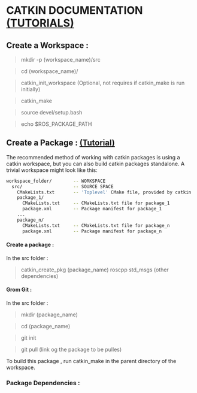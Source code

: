 # CATKIN DOCUMENTATION [(TUTORIALS)](http://wiki.ros.org/catkin/Tutorials)

## Create a Workspace :

>mkdir -p (workspace_name)/src

>cd (workspace_name)/

>catkin_init_workspace (Optional, not requires if catkin_make is run initially)

>catkin_make

>source devel/setup.bash

>echo $ROS_PACKAGE_PATH


## Create a Package : [(Tutorial)](http://wiki.ros.org/catkin/Tutorials/CreatingPackage)

The recommended method of working with catkin packages is using a catkin workspace, but you can also build catkin packages standalone. A trivial workspace might look like this: 
```sh
workspace_folder/        -- WORKSPACE
  src/                   -- SOURCE SPACE
    CMakeLists.txt       -- 'Toplevel' CMake file, provided by catkin
    package_1/
      CMakeLists.txt     -- CMakeLists.txt file for package_1
      package.xml        -- Package manifest for package_1
    ...
    package_n/
      CMakeLists.txt     -- CMakeLists.txt file for package_n
      package.xml        -- Package manifest for package_n
```

#### Create a package :

In the src folder :

>catkin_create_pkg (package_name) roscpp std_msgs (other dependencies)

#### Grom Git :

In the src folder : 

>mkdir (package_name)

>cd (package_name)

>git init

>git pull (link og the package to be pulles)

To build this package , run catkin_make in the parent directory of the workspace.

### Package Dependencies :












































